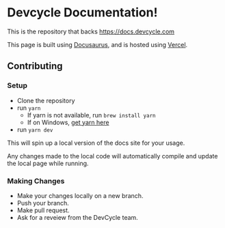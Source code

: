 # Devcycle Documentation!

This is the repository that backs https://docs.devcycle.com

This page is built using [Docusaurus](https://docusaurus.io/), and is hosted using [Vercel](https://vercel.com/). 

## Contributing

### Setup

* Clone the repository
* run `yarn`
  * If yarn is not available, run `brew install yarn`
  * If on Windows, [get yarn here](https://classic.yarnpkg.com/lang/en/docs/install/#mac-stable)
* run `yarn dev`

This will spin up a local version of the docs site for your usage. 

Any changes made to the local code will automatically compile and update the local page while running.
  
### Making Changes

* Make your changes locally on a new branch.
* Push your branch.
* Make pull request.
* Ask for a reveiew from the DevCycle team.

